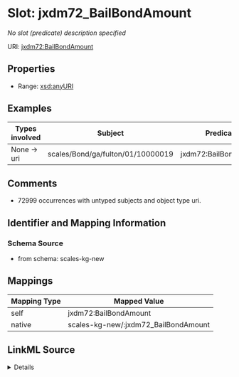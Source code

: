 

# Slot: jxdm72_BailBondAmount


_No slot (predicate) description specified_





URI: [jxdm72:BailBondAmount](http://release.niem.gov/niem/domains/jxdm/7.2/#BailBondAmount)



<!-- no inheritance hierarchy -->








## Properties

* Range: [xsd:anyURI](xsd:anyURI)






## Examples

| Types involved | Subject | Predicate | Object |
| --- | --- | --- | --- |
| None → uri | scales/Bond/ga/fulton/01/10000019 | jxdm72:BailBondAmount | scales/BondAmount/ga/fulton/01/10000019 |


## Comments

* 72999 occurrences with untyped subjects and object type uri.

## Identifier and Mapping Information







### Schema Source


* from schema: scales-kg-new




## Mappings

| Mapping Type | Mapped Value |
| ---  | ---  |
| self | jxdm72:BailBondAmount |
| native | scales-kg-new/:jxdm72_BailBondAmount |




## LinkML Source

<details>

```yaml
name: jxdm72_BailBondAmount
description: No slot (predicate) description specified
comments:
- 72999 occurrences with untyped subjects and object type uri.
examples:
- description: None → uri
  object:
    example_object: scales/BondAmount/ga/fulton/01/10000019
    example_object_type: uri
    example_predicate: jxdm72:BailBondAmount
    example_subject: scales/Bond/ga/fulton/01/10000019
    example_subject_type: None
from_schema: scales-kg-new
rank: 1000
slot_uri: jxdm72:BailBondAmount
alias: jxdm72_BailBondAmount
range: uri

```
</details>